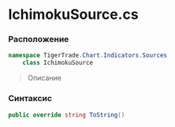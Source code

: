 
# IchimokuSource.cs
### Расположение
```csharp
namespace TigerTrade.Chart.Indicators.Sources  
    class IchimokuSource
```

> Описание

### Синтаксис
```csharp
public override string ToString()
```
